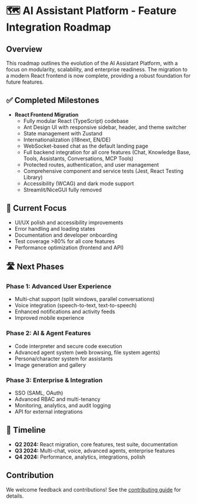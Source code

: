 # 🗺️ AI Assistant Platform - Feature Integration Roadmap

## Overview

This roadmap outlines the evolution of the AI Assistant Platform, with a focus on modularity, scalability, and enterprise readiness. The migration to a modern React frontend is now complete, providing a robust foundation for future features.

## ✅ Completed Milestones

- **React Frontend Migration**
  - Fully modular React (TypeScript) codebase
  - Ant Design UI with responsive sidebar, header, and theme switcher
  - State management with Zustand
  - Internationalization (i18next, EN/DE)
  - WebSocket-based chat as the default landing page
  - Full backend integration for all core features (Chat, Knowledge Base, Tools, Assistants, Conversations, MCP Tools)
  - Protected routes, authentication, and user management
  - Comprehensive component and service tests (Jest, React Testing Library)
  - Accessibility (WCAG) and dark mode support
  - Streamlit/NiceGUI fully removed

## 🔄 Current Focus

- UI/UX polish and accessibility improvements
- Error handling and loading states
- Documentation and developer onboarding
- Test coverage >80% for all core features
- Performance optimization (frontend and API)

## 🛣️ Next Phases

### Phase 1: Advanced User Experience
- Multi-chat support (split windows, parallel conversations)
- Voice integration (speech-to-text, text-to-speech)
- Enhanced notifications and activity feeds
- Improved mobile experience

### Phase 2: AI & Agent Features
- Code interpreter and secure code execution
- Advanced agent system (web browsing, file system agents)
- Persona/character system for assistants
- Image generation and gallery

### Phase 3: Enterprise & Integration
- SSO (SAML, OAuth)
- Advanced RBAC and multi-tenancy
- Monitoring, analytics, and audit logging
- API for external integrations

## 📅 Timeline

- **Q2 2024:** React migration, core features, test suite, documentation
- **Q3 2024:** Multi-chat, voice, advanced agents, enterprise features
- **Q4 2024:** Performance, analytics, integrations, polish

## Contribution

We welcome feedback and contributions! See the [contributing guide](../development/contributing.md) for details.